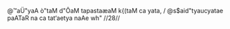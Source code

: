 @™aÜ"yaA ò"taM d"ÔaM tapastaæaM k{(taM ca yata, /
@s$aid"tyaucyatae paATaR na ca tat‘aetya naAe wh" //28//